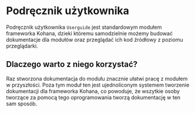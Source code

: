 # Podręcznik użytkownika

Podręcznik użytkownika `Userguide` jest standardowym modułem frameworka Kohana, dzieki któremu samodzielnie możemy budować dokumentacje dla modułów oraz przeglądać ich kod źródłowy z poziomu przeglądarki.

## Dlaczego warto z niego korzystać? 

Raz stworzona dokumentacja do modułu znacznie ułatwi pracę z modułem w przyszłości. Poza tym moduł ten jest ujednoliconym systemem tworzenie dokumentacji dla frameworka Kohana, co powoduje, że wszytkie osoby tworzące za pomocą tego oprogramowania tworzą dokumentację w ten sam sposób.
